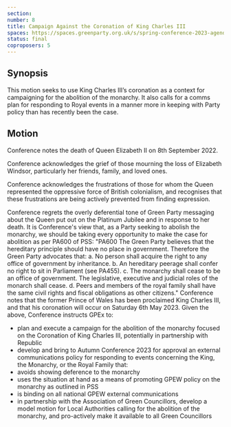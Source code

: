 ```yaml
---
section:
number: 8
title: Campaign Against the Coronation of King Charles III
spaces: https://spaces.greenparty.org.uk/s/spring-conference-2023-agenda-forum/?contentId=117131
status: final
coproposers: 5
---
```

## Synopsis
This motion seeks to use King Charles III’s coronation as a context for campaigning
for the abolition of the monarchy. It also calls for a comms plan for responding to
Royal events in a manner more in keeping with Party policy than has recently been
the case.

## Motion
Conference notes the death of Queen Elizabeth II on 8th September 2022.

Conference acknowledges the grief of those mourning the loss of Elizabeth
Windsor, particularly her friends, family, and loved ones.

Conference acknowledges the frustrations of those for whom the Queen
represented the oppressive force of British colonialism, and recognises that these
frustrations are being actively prevented from finding expression.

Conference regrets the overly deferential tone of Green Party messaging about the
Queen put out on the Platinum Jubilee and in response to her death. It is
Conference's view that, as a Party seeking to abolish the monarchy, we should be
taking every opportunity to make the case for abolition as per PA600 of PSS:
"PA600 The Green Party believes that the hereditary principle should have no
place in government. Therefore the Green Party advocates that:
a. No person shall acquire the right to any office of government by
inheritance.
b. An hereditary peerage shall confer no right to sit in Parliament (see PA455).
c. The monarchy shall cease to be an office of government. The legislative,
executive and judicial roles of the monarch shall cease.
d. Peers and members of the royal family shall have the same civil rights and
fiscal obligations as other citizens."
Conference notes that the former Prince of Wales has been proclaimed King
Charles III, and that his coronation will occur on Saturday 6th May 2023.
Given the above, Conference instructs GPEx to:
* plan and execute a campaign for the abolition of the monarchy focused on
the Coronation of King Charles III, potentially in partnership with Republic
* develop and bring to Autumn Conference 2023 for approval an external
communications policy for responding to events concerning the King, the
Monarchy, or the Royal Family that:
* avoids showing deference to the monarchy
* uses the situation at hand as a means of promoting GPEW policy on
the monarchy as outlined in PSS
* is binding on all national GPEW external communications
* in partnership with the Association of Green Councillors, develop a model
motion for Local Authorities calling for the abolition of the monarchy, and
pro-actively make it available to all Green Councillors
